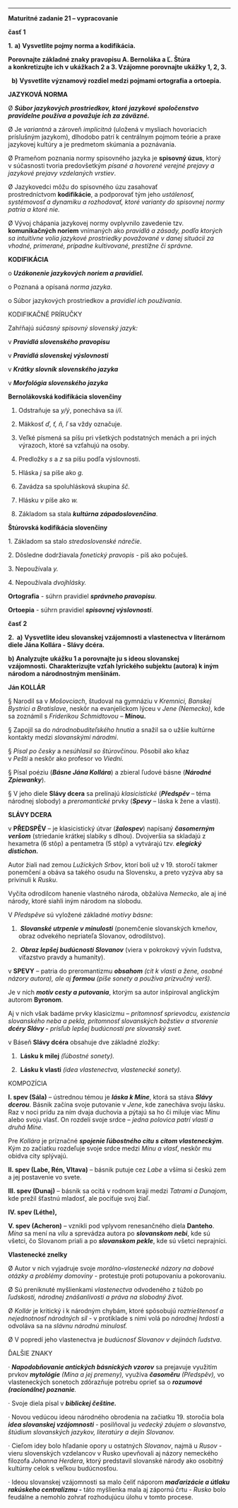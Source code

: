 
---

**Maturitné zadanie 21 – vypracovanie**

**časť 1**

**1.** **a)** **Vysvetlite pojmy norma a kodifikácia.**

**Porovnajte základné znaky pravopisu A. Bernoláka a Ľ. Štúra a konkretizujte ich v ukážkach 2 a 3. Vzájomne porovnajte ukážky 1, 2, 3.**

  **b)** **Vysvetlite významový rozdiel medzi pojmami ortografia a ortoepia.**

**JAZYKOVÁ NORMA**

Ø **_Súbor jazykových prostriedkov, ktoré jazykové spoločenstvo pravidelne používa a považuje ich za záväzné._**

Ø Je _variantná_ a zároveň _implicitná_ (uložená v mysliach hovoriacich príslušným jazykom), dlhodobo patrí k centrálnym pojmom teórie a praxe jazykovej kultúry a je predmetom skúmania a poznávania.

Ø Prameňom poznania normy spisovného jazyka je **spisovný úzus**, ktorý v súčasnosti tvoria predovšetkým _písané a hovorené verejné prejavy a jazykové prejavy vzdelaných vrstiev_.

Ø Jazykovedci môžu do spisovného úzu zasahovať prostredníctvom **kodifikácie**, a podporovať tým jeho _ustálenosť, systémovosť a dynamiku a rozhodovať, ktoré varianty do spisovnej normy patria a ktoré nie._

Ø Vývoj chápania jazykovej normy ovplyvnilo zavedenie tzv. **komunikačných noriem** vnímaných ako _pravidlá a zásady, podľa ktorých sa intuitívne volia jazykové prostriedky považované v danej situácii za vhodné, primerané, prípadne kultivované, prestížne či správne._

**KODIFIKÁCIA**

o **_Uzákonenie jazykových noriem a pravidiel._**

o Poznaná a opísaná _norma jazyka_.

o Súbor jazykových prostriedkov a _pravidiel ich používania_.

KODIFIKAČNÉ PRÍRUČKY

Zahŕňajú _súčasný spisovný slovenský jazyk:_

v **_Pravidlá slovenského pravopisu_**

v **_Pravidlá slovenskej výslovnosti_**

v **_Krátky slovník slovenského jazyka_**

v **_Morfológia slovenského jazyka_**

**Bernolákovská kodifikácia slovenčiny**

1. Odstraňuje sa _y/ý_, ponecháva sa _i/í_.

2. Mäkkosť _ď, ť, ň, ľ_ sa vždy označuje.

3. Veľké písmená sa píšu pri všetkých podstatných menách a pri iných výrazoch, ktoré sa vzťahujú na osoby.

4. Predložky _s_ a _z_ sa píšu podľa výslovnosti.

5. Hláska _j_ sa píše ako _g._

6. Zavádza sa spoluhlásková skupina _šč._

7. Hlásku _v_ píše ako _w._

8. Základom sa stala **_kultúrna západoslovenčina_**.

**Štúrovská kodifikácia slovenčiny**

1. Základom sa stalo _stredoslovenské nárečie_.

2. Dôsledne dodržiavala _fonetický pravopis_ - píš ako počuješ.

3. Nepoužívala _y._

4. Nepoužívala _dvojhlásky._

**Ortografia** - súhrn pravidiel **_správneho pravopisu_**.

**Ortoepia** - súhrn pravidiel **_spisovnej výslovnosti_**.

**časť 2**

**2.  a)** **Vysvetlite ideu slovanskej vzájomnosti a vlastenectva v literárnom diele Jána Kollára - Slávy dcéra.**

**b)** **Analyzujte** **ukážku 1 a porovnajte ju s ideou slovanskej vzájomnosti.** **Charakterizujte vzťah lyrického subjektu (autora) k iným národom a národnostným menšinám.**

**Ján KOLLÁR**

§ Narodil sa v _Mošovciach_, študoval na gymnáziu v _Kremnici, Banskej Bystrici a Bratislave_, neskôr na evanjelickom lýceu v _Jene (Nemecko)_, kde sa zoznámil s _Friderikou Schmidtovou_ – **Mínou.** 

§ Zapojil sa do _národnobuditeľského hnutia_ a snažil sa o užšie kultúrne kontakty medzi _slovanskými národmi_.

§ _Písal po česky_ a _nesúhlasil so štúrovčinou_. Pôsobil ako kňaz v _Pešti_ a neskôr ako profesor vo _Viedni._ 

§ Písal poéziu (**_Básne Jána Kollára_**) a zbieral ľudové básne (**_Národné Zpiewanky_**).

§ V jeho diele **Slávy dcera** sa prelínajú _klasicistické_ (**_Předspěv_** – téma národnej slobody) a _preromantické_ prvky (**_Spevy_** – láska k žene a vlasti).

**SLÁVY DCERA**

v **PŘEDSPĚV** – je klasicistický útvar (**_žalospev_**) napísaný **_časomerným veršom_** (striedanie krátkej slabiky s dlhou). Dvojveršia sa skladajú z hexametra (6 stôp) a pentametra (5 stôp) a vytvárajú tzv. **_elegický distichon._**

Autor žiali nad zemou _Lužických Srbov_, ktorí boli už v 19. storočí takmer ponemčení a obáva sa takého osudu na Slovensku, a preto vyzýva aby sa privinuli k _Rusku_.

Vyčíta odrodilcom hanenie vlastného národa, obžalúva _Nemecko_, ale aj iné národy, ktoré siahli iným národom na slobodu.

V _Předspěve_ sú vyložené základné _motívy básne_:

1.  **_Slovanské utrpenie v minulosti_** (ponemčenie slovanských kmeňov, obraz odvekého nepriateľa Slovanov, odrodilstvo).

2.  **_Obraz lepšej budúcnosti Slovanov_** (viera v pokrokový vývin ľudstva, víťazstvo pravdy a humanity).

v **SPEVY** – patria do preromantizmu **_obsahom_** _(cit k vlasti a žene, osobné názory autora), ale aj_ **_formou_** _(píše sonety a používa prízvučný verš)._

Je v nich **_motív cesty a putovania_**, ktorým sa autor inšpiroval anglickým autorom **Byronom**.

Aj v nich však badáme prvky klasicizmu – _prítomnosť sprievodcu, existencia slovanského neba a pekla, prítomnosť slovanských božstiev a stvorenie_ **_dcéry Slávy -_** _prísľub lepšej budúcnosti pre slovanský svet._

v Báseň **Slávy dcéra** obsahuje dve základné zložky:

1.  **Lásku k milej** _(ľúbostné sonety)._

2.  **Lásku k vlasti** _(idea vlastenectva, vlastenecké sonety)._

KOMPOZÍCIA

**I. spev (Sála)** – ústrednou témou je **_láska k Míne_**, ktorá sa stáva **_Slávy dcerou_**. Básnik začína svoje putovanie v _Jene_, kde zanecháva svoju lásku. Raz v noci prídu za ním dvaja duchovia a pýtajú sa ho či miluje viac Mínu alebo svoju vlasť. On rozdelí svoje srdce – _jedna polovica patrí vlasti a druhá Míne._

Pre _Kollára_ je príznačné **_spojenie ľúbostného citu s citom vlasteneckým_**. Kým zo začiatku rozdeľuje svoje srdce medzi _Mínu a vlasť_, neskôr mu obidva city splývajú.

**II. spev (Labe, Rén, Vltava)** – básnik putuje cez _Labe_ a všíma si českú zem a jej postavenie vo svete.

**III. spev (Dunaj)** – básnik sa ocitá v rodnom kraji medzi _Tatrami a Dunajom_, kde prežil šťastnú mladosť, ale pociťuje svoj žiaľ.

**IV. spev (Léthe),**

**V. spev (Acheron)** – vznikli pod vplyvom renesančného diela **Danteho**. _Mína_ sa mení na _vílu_ a sprevádza autora po **_slovanskom nebi_**, kde sú všetci, čo Slovanom priali a po **_slovanskom pekle_**, kde sú všetci neprajníci.  

**Vlastenecké znelky**

Ø Autor v nich vyjadruje svoje _morálno-vlastenecké názory na dobové otázky a problémy domoviny_ - protestuje proti potupovaniu a pokorovaniu.

Ø Sú preniknuté myšlienkami _vlastenectva_ odvodeného z túžob po _ľudskosti, národnej znášanlivosti a práva na slobodný život._

Ø _Kollár_ je kritický i k národným chybám, ktoré spôsobujú _roztrieštenosť a nejednotnosť národných síl_ - v protiklade s nimi volá po _národnej hrdosti_ a odvoláva sa na _slávnu národnú minulosť._

Ø V popredí jeho vlastenectva je _budúcnosť Slovanov v dejinách ľudstva_.

ĎALŠIE ZNAKY

· **_Napodobňovanie antických básnických vzorov_** sa prejavuje využitím prvkov **_mytológie_** _(Mína a jej premeny),_ využíva **_časoměru_** _(Předspěv),_ vo vlasteneckých sonetoch zdôrazňuje potrebu oprieť sa o **_rozumové (racionálne) poznanie_**_._

· Svoje diela písal v **_biblickej češtine._**

· Novou vedúcou ideou národného obrodenia na začiatku 19. storočia bola **_idea slovanskej vzájomnosti_** - posilňoval ju _vedecký záujem o slovanstvo, štúdium slovanských jazykov, literatúry a dejín Slovanov._

· Cieľom idey bolo hľadanie opory u ostatných _Slovanov_, najmä u _Rusov_ - vieru slovenských vzdelancov v Rusko upevňovali aj názory nemeckého filozofa _Johanna Herdera_, ktorý predstavil slovanské národy ako osobitný kultúrny celok s veľkou budúcnosťou.

· Ideou slovanskej vzájomnosti sa malo čeliť náporom **_maďarizácie a útlaku rakúskeho centralizmu -_** táto myšlienka mala aj zápornú črtu - _Rusko_ bolo feudálne a nemohlo zohrať rozhodujúcu úlohu v tomto procese.